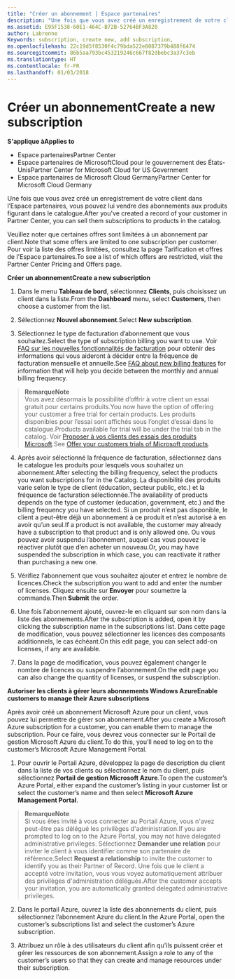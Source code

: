 ```yaml
---
title: "Créer un abonnement | Espace partenaires"
description: "Une fois que vous avez créé un enregistrement de votre client dans l’Espace partenaires, vous pouvez lui vendre des abonnements aux produits figurant dans le catalogue."
ms.assetid: E95F1538-60E1-464C-B72B-52764BF3A820
author: Labrenne
Keywords: subscription, create new, add subscription,
ms.openlocfilehash: 22c19d5f8530f4c79bda522e8087379b488f6474
ms.sourcegitcommit: 86b5aa793bc453219246c667f82dbebc3a37c3eb
ms.translationtype: HT
ms.contentlocale: fr-FR
ms.lasthandoff: 01/03/2018
---
```

# <a name="create-a-new-subscription"></a><span data-ttu-id="f502a-103">Créer un abonnement</span><span class="sxs-lookup"><span data-stu-id="f502a-103">Create a new subscription</span></span>

**<span data-ttu-id="f502a-104">S'applique à</span><span class="sxs-lookup"><span data-stu-id="f502a-104">Applies to</span></span>**

-  <span data-ttu-id="f502a-105">Espace partenaires</span><span class="sxs-lookup"><span data-stu-id="f502a-105">Partner Center</span></span>
-  <span data-ttu-id="f502a-106">Espace partenaires de MicrosoftCloud pour le gouvernement des États-Unis</span><span class="sxs-lookup"><span data-stu-id="f502a-106">Partner Center for Microsoft Cloud for US Government</span></span>
-  <span data-ttu-id="f502a-107">Espace partenaires de Microsoft Cloud Germany</span><span class="sxs-lookup"><span data-stu-id="f502a-107">Partner Center for Microsoft Cloud Germany</span></span>

<span data-ttu-id="f502a-108">Une fois que vous avez créé un enregistrement de votre client dans l’Espace partenaires, vous pouvez lui vendre des abonnements aux produits figurant dans le catalogue.</span><span class="sxs-lookup"><span data-stu-id="f502a-108">After you've created a record of your customer in Partner Center, you can sell them subscriptions to products in the catalog.</span></span>

<span data-ttu-id="f502a-109">Veuillez noter que certaines offres sont limitées à un abonnement par client.</span><span class="sxs-lookup"><span data-stu-id="f502a-109">Note that some offers are limited to one subscription per customer.</span></span> <span data-ttu-id="f502a-110">Pour voir la liste des offres limitées, consultez la page Tarification et offres de l'Espace partenaires.</span><span class="sxs-lookup"><span data-stu-id="f502a-110">To see a list of which offers are restricted, visit the Partner Center Pricing and Offers page.</span></span> 


**<span data-ttu-id="f502a-111">Créer un abonnement</span><span class="sxs-lookup"><span data-stu-id="f502a-111">Create a new subscription</span></span>**

1.  <span data-ttu-id="f502a-112">Dans le menu **Tableau de bord**, sélectionnez **Clients**, puis choisissez un client dans la liste.</span><span class="sxs-lookup"><span data-stu-id="f502a-112">From the **Dashboard** menu, select **Customers**, then choose a customer from the list.</span></span>

2.  <span data-ttu-id="f502a-113">Sélectionnez **Nouvel abonnement**.</span><span class="sxs-lookup"><span data-stu-id="f502a-113">Select **New subscription**.</span></span>

3.  <span data-ttu-id="f502a-114">Sélectionnez le type de facturation d’abonnement que vous souhaitez.</span><span class="sxs-lookup"><span data-stu-id="f502a-114">Select the type of subscription billing you want to use.</span></span>  <span data-ttu-id="f502a-115">Voir [FAQ sur les nouvelles fonctionnalités de facturation](faq-about-new-billing-features.md) pour obtenir des informations qui vous aideront à décider entre la fréquence de facturation mensuelle et annuelle.</span><span class="sxs-lookup"><span data-stu-id="f502a-115">See [FAQ about new billing features](faq-about-new-billing-features.md) for information that will help you decide between the monthly and annual billing frequency.</span></span>
 
 >**<span data-ttu-id="f502a-116">Remarque</span><span class="sxs-lookup"><span data-stu-id="f502a-116">Note</span></span>**<br> <span data-ttu-id="f502a-117">Vous avez désormais la possibilité d’offrir à votre client un essai gratuit pour certains produits.</span><span class="sxs-lookup"><span data-stu-id="f502a-117">You now have the option of offering your customer a free trial for certain products.</span></span> <span data-ttu-id="f502a-118">Les produits disponibles pour l’essai sont affichés sous l’onglet d’essai dans le catalogue.</span><span class="sxs-lookup"><span data-stu-id="f502a-118">Products available for trial will be under the trial tab in the catalog.</span></span> <span data-ttu-id="f502a-119">Voir [Proposer à vos clients des essais des produits Microsoft](offer-your-customers-trials-of-microsoft-products.md).</span><span class="sxs-lookup"><span data-stu-id="f502a-119">See [Offer your customers trials of Microsoft products](offer-your-customers-trials-of-microsoft-products.md).</span></span>

 
4. <span data-ttu-id="f502a-120">Après avoir sélectionné la fréquence de facturation, sélectionnez dans le catalogue les produits pour lesquels vous souhaitez un abonnement.</span><span class="sxs-lookup"><span data-stu-id="f502a-120">After selecting the billing frequency, select the products you want subscriptions for in the Catalog.</span></span> <span data-ttu-id="f502a-121">La disponibilité des produits varie selon le type de client (éducation, secteur public, etc.) et la fréquence de facturation sélectionnée.</span><span class="sxs-lookup"><span data-stu-id="f502a-121">The availability of products depends on the type of customer (education, government, etc.) and the billing frequency you have selected.</span></span> <span data-ttu-id="f502a-122">Si un produit n’est pas disponible, le client a peut-être déjà un abonnement à ce produit et n’est autorisé à en avoir qu’un seul.</span><span class="sxs-lookup"><span data-stu-id="f502a-122">If a product is not available, the customer may already have a subscription to that product and is only allowed one.</span></span> <span data-ttu-id="f502a-123">Ou vous pouvez avoir suspendu l’abonnement, auquel cas vous pouvez le réactiver plutôt que d’en acheter un nouveau.</span><span class="sxs-lookup"><span data-stu-id="f502a-123">Or, you may have suspended the subscription in which case, you can reactivate it rather than purchasing a new one.</span></span>

5. <span data-ttu-id="f502a-124">Vérifiez l’abonnement que vous souhaitez ajouter et entrez le nombre de licences.</span><span class="sxs-lookup"><span data-stu-id="f502a-124">Check the subscription you want to add and enter the number of licenses.</span></span> <span data-ttu-id="f502a-125">Cliquez ensuite sur **Envoyer** pour soumettre la commande.</span><span class="sxs-lookup"><span data-stu-id="f502a-125">Then **Submit** the order.</span></span>

6.  <span data-ttu-id="f502a-126">Une fois l’abonnement ajouté, ouvrez-le en cliquant sur son nom dans la liste des abonnements.</span><span class="sxs-lookup"><span data-stu-id="f502a-126">After the subscription is added, open it by clicking the subscription name in the subscriptions list.</span></span> <span data-ttu-id="f502a-127">Dans cette page de modification, vous pouvez sélectionner les licences des composants additionnels, le cas échéant.</span><span class="sxs-lookup"><span data-stu-id="f502a-127">On this edit page, you can select add-on licenses, if any are available.</span></span>

7.  <span data-ttu-id="f502a-128">Dans la page de modification, vous pouvez également changer le nombre de licences ou suspendre l’abonnement.</span><span class="sxs-lookup"><span data-stu-id="f502a-128">On the edit page you can also change the quantity of licenses, or suspend the subscription.</span></span>


**<span data-ttu-id="f502a-129">Autoriser les clients à gérer leurs abonnements Windows Azure</span><span class="sxs-lookup"><span data-stu-id="f502a-129">Enable customers to manage their Azure subscriptions</span></span>**

<span data-ttu-id="f502a-130">Après avoir créé un abonnement Microsoft Azure pour un client, vous pouvez lui permettre de gérer son abonnement.</span><span class="sxs-lookup"><span data-stu-id="f502a-130">After you create a Microsoft Azure subscription for a customer, you can enable them to manage the subscription.</span></span> <span data-ttu-id="f502a-131">Pour ce faire, vous devrez vous connecter sur le Portail de gestion Microsoft Azure du client.</span><span class="sxs-lookup"><span data-stu-id="f502a-131">To do this, you’ll need to log on to the customer’s Microsoft Azure Management Portal.</span></span> 

1.  <span data-ttu-id="f502a-132">Pour ouvrir le Portail Azure, développez la page de description du client dans la liste de vos clients ou sélectionnez le nom du client, puis sélectionnez **Portail de gestion Microsoft Azure**.</span><span class="sxs-lookup"><span data-stu-id="f502a-132">To open the customer’s Azure Portal, either expand the customer’s listing in your customer list or select the customer’s name and then select **Microsoft Azure Management Portal**.</span></span>
    
 >**<span data-ttu-id="f502a-133">Remarque</span><span class="sxs-lookup"><span data-stu-id="f502a-133">Note</span></span>** <br> <span data-ttu-id="f502a-134">Si vous êtes invité à vous connecter au Portail Azure, vous n'avez peut-être pas délégué les privilèges d'administration.</span><span class="sxs-lookup"><span data-stu-id="f502a-134">If you are prompted to log on to the Azure Portal, you may not have delegated administrative privileges.</span></span> <span data-ttu-id="f502a-135">Sélectionnez **Demander une relation** pour inviter le client à vous identifier comme son partenaire de référence.</span><span class="sxs-lookup"><span data-stu-id="f502a-135">Select **Request a relationship** to invite the customer to identify you as their Partner of Record.</span></span> <span data-ttu-id="f502a-136">Une fois que le client a accepté votre invitation, vous vous voyez automatiquement attribuer des privilèges d'administration délégués.</span><span class="sxs-lookup"><span data-stu-id="f502a-136">After the customer accepts your invitation, you are automatically granted delegated administrative privileges.</span></span> 

2.  <span data-ttu-id="f502a-137">Dans le portail Azure, ouvrez la liste des abonnements du client, puis sélectionnez l’abonnement Azure du client.</span><span class="sxs-lookup"><span data-stu-id="f502a-137">In the Azure Portal, open the customer’s subscriptions list and select the customer’s Azure subscription.</span></span>

3.  <span data-ttu-id="f502a-138">Attribuez un rôle à des utilisateurs du client afin qu'ils puissent créer et gérer les ressources de son abonnement.</span><span class="sxs-lookup"><span data-stu-id="f502a-138">Assign a role to any of the customer’s users so that they can create and manage resources under their subscription.</span></span>

 



